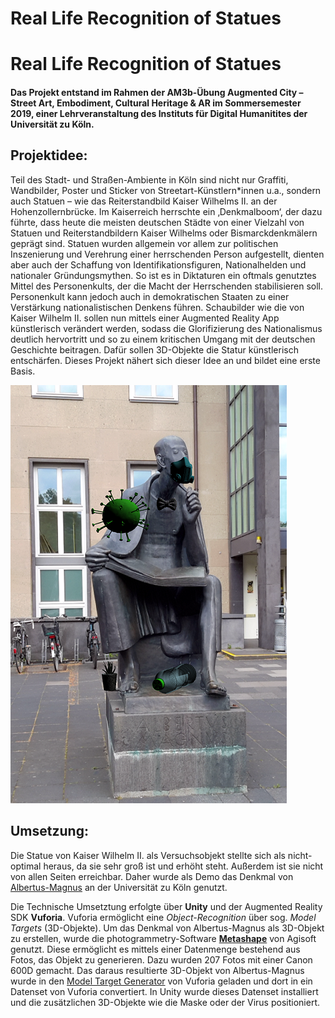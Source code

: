 # Real Life Recognition of Statues
# Real Life Recognition of Statues
#### Das Projekt entstand im Rahmen der AM3b-Übung Augmented City – Street Art, Embodiment, Cultural Heritage & AR im Sommersemester 2019, einer Lehrveranstaltung des Instituts für Digital Humanitites der Universität zu Köln.
## Projektidee:
Teil des Stadt- und Straßen-Ambiente in Köln sind nicht nur Graffiti, Wandbilder, Poster und Sticker von Streetart-Künstlern*innen u.a., sondern auch Statuen – wie das Reiterstandbild Kaiser Wilhelms II. an der Hohenzollernbrücke. Im Kaiserreich herrschte ein ‚Denkmalboom‘, der dazu führte, dass heute die meisten deutschen Städte von einer Vielzahl von Statuen und Reiterstandbildern Kaiser Wilhelms oder Bismarckdenkmälern geprägt sind.  Statuen wurden allgemein vor allem zur politischen Inszenierung und Verehrung einer herrschenden Person aufgestellt, dienten aber auch der Schaffung von Identifikationsfiguren, Nationalhelden und nationaler Gründungsmythen. So ist es in Diktaturen ein oftmals genutztes Mittel des Personenkults, der die Macht der Herrschenden stabilisieren soll. Personenkult kann jedoch auch in demokratischen Staaten zu einer Verstärkung nationalistischen Denkens führen. Schaubilder wie die von Kaiser Wilhelm II. sollen nun mittels einer Augmented Reality App künstlerisch verändert werden, sodass die Glorifizierung des Nationalismus deutlich hervortritt und so zu einem kritischen Umgang mit der deutschen Geschichte beitragen. Dafür sollen 3D-Objekte die Statur künstlerisch entschärfen. Dieses Projekt nähert sich dieser Idee an und bildet eine erste Basis.

![Screenshot der App](https://github.com/paulalena31/AR_Streetart/blob/master/Images/Screenshot_final.png)
## Umsetzung:

Die Statue von Kaiser Wilhelm II. als Versuchsobjekt stellte sich als nicht-optimal heraus, da sie sehr groß ist und erhöht steht. Außerdem ist sie nicht von allen Seiten erreichbar. Daher wurde als Demo das Denkmal von [Albertus-Magnus](https://de.wikipedia.org/wiki/Albertus_Magnus) an der Universität zu Köln genutzt.

Die Technische Umsetztung erfolgte über **Unity** und der Augmented Reality SDK **Vuforia**. Vuforia  ermöglicht eine *Object-Recognition* über sog. *Model Targets* (3D-Objekte). Um das Denkmal von Albertus-Magnus als 3D-Objekt zu erstellen, wurde die photogrammetry-Software [**Metashape**](https://www.agisoft.com/) von Agisoft genutzt. Diese ermöglicht es mittels einer Datenmenge bestehend aus Fotos, das Objekt zu generieren.  Dazu wurden 207 Fotos mit einer Canon 600D gemacht.
Das daraus resultierte 3D-Objekt von Albertus-Magnus wurde in den [Model Target Generator](https://developer.vuforia.com/downloads/tool) von Vuforia geladen und dort in ein Datenset von Vuforia convertiert. In Unity wurde dieses Datenset installiert und die zusätzlichen 3D-Objekte wie die Maske oder der Virus positioniert. 
